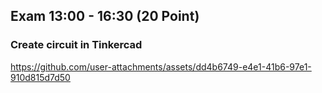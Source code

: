 ## Exam 13:00 - 16:30 (20 Point) 
### Create circuit in Tinkercad

https://github.com/user-attachments/assets/dd4b6749-e4e1-41b6-97e1-910d815d7d50

